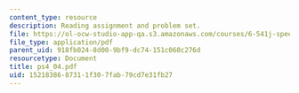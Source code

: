 ```yaml
---
content_type: resource
description: Reading assignment and problem set.
file: https://ol-ocw-studio-app-qa.s3.amazonaws.com/courses/6-541j-speech-communication-spring-2004/1521838687311f307fab79cd7e31fb27_ps4_04.pdf
file_type: application/pdf
parent_uid: 918fb024-8d00-9bf9-dc74-151c060c276d
resourcetype: Document
title: ps4_04.pdf
uid: 15218386-8731-1f30-7fab-79cd7e31fb27
---
```

